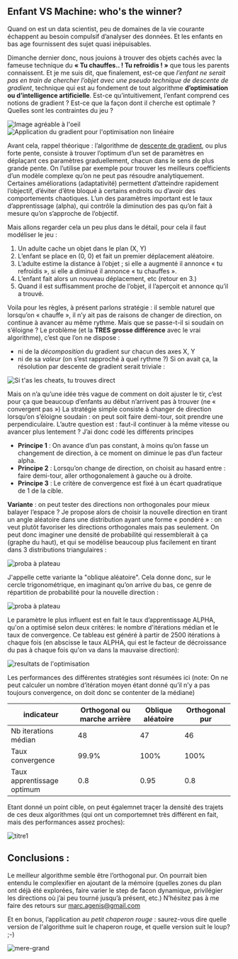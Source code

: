 ## Enfant VS Machine: who's the winner?

Quand on est un data scientist, peu de domaines de la vie courante échappent au besoin compulsif d’analyser des données. Et les enfants en bas age fournissent des sujet quasi inépuisables.

Dimanche dernier donc, nous jouions à trouver des objets cachés avec la fameuse technique du **« Tu chauffes.. ! Tu refroidis ! »** que tous les parents connaissent. Et je me suis dit, que finalement, est-ce que *l’enfant ne serait pas en train de chercher l’objet avec une pseudo technique de descente de gradient*, technique qui est au fondement de tout algorithme **d’optimisation ou d’intelligence artificielle**. Est-ce qu’intuitivement, l’enfant comprend ces notions de gradient ? Est-ce que la façon dont il cherche est optimale ? Quelles sont les contraintes du jeu ?

![Image agréable à l'oeil](epinal.jpg)
![Application du gradient pour l'optimisation non linéaire](gradient.png)

Avant cela, rappel théorique : l’algorithme de [descente de gradient](https://fr.wikipedia.org/wiki/Algorithme_du_gradient), ou plus forte pente, consiste à trouver l’optimum d’un set de paramètres en déplaçant ces paramètres graduellement, chacun dans le sens de plus grande pente. On l’utilise par exemple pour trouver les meilleurs coefficients d’un modèle complexe qu’on ne peut pas résoudre analytiquement. Certaines améliorations (adaptativité) permettent d’atteindre rapidement l’objectif, d’éviter d’être bloqué à certains endroits ou d’avoir des comportements chaotiques. L’un des paramètres important est le taux d’apprentissage (alpha), qui contrôle la diminution des pas qu’on fait à mesure qu’on s’approche de l’objectif.

Mais allons regarder cela un peu plus dans le détail, pour cela il faut modéliser le jeu :
1.	Un adulte cache un objet dans le plan (X, Y)
2.	L’enfant se place en (0, 0) et fait un premier déplacement aléatoire.
3.	L’adulte estime la distance à l’objet ; si elle a augmenté il annonce « tu refroidis », si elle a diminué il annonce « tu chauffes ». 
4.	L’enfant fait alors un nouveau déplacement, etc (retour en 3.)
5.	Quand il est suffisamment proche de l’objet, il l’aperçoit et annonce qu’il a trouvé.

Voila pour les règles, à présent parlons stratégie : il semble naturel que lorsqu’on « chauffe », il n’y ait pas de raisons de changer de direction, on continue à avancer au même rythme. Mais que se passe-t-il si soudain on s’éloigne ? Le problème (et la **TRES grosse différence** avec le vrai algorithme), c’est que l’on ne dispose :
- ni de la *décomposition* du gradient sur chacun des axes X, Y
- ni de sa *valeur* (on s’est rapproché à quel rythme ?)
Si on avait ça, la résolution par descente de gradient serait triviale :

![Si t'as les cheats, tu trouves direct](gradient_cheat.png)

Mais on n’a qu’une idée très vague de comment on doit ajuster le tir, c’est pour ça que beaucoup d’enfants au début n’arrivent pas à trouver (ne « convergent pas »)
La stratégie simple consiste à changer de direction lorsqu’on s’éloigne soudain : on peut soit faire demi-tour, soit prendre une perpendiculaire. L’autre question est : faut-il continuer à la même vitesse ou avancer plus lentement ? J’ai donc codé les différents principes
- **Principe 1** : On avance d’un pas constant, à moins qu’on fasse un changement de direction, à ce moment on diminue le pas d’un facteur alpha.
- **Principe 2** : Lorsqu’on change de direction, on choisit au hasard entre : faire demi-tour, aller orthogonalement à gauche ou à droite.
- **Principe 3** : Le critère de convergence est fixé à un écart quadratique de 1 de la cible.

**Variante** : on peut tester des directions non orthogonales pour mieux balayer l’espace ? Je propose alors de choisir la nouvelle direction en tirant un angle aléatoire dans une distribution ayant une forme « pondéré » : on veut plutôt favoriser les directions orthogonales mais pas seulement. On peut donc imaginer une densité de probabilité qui ressemblerait à ça (graphe du haut), et qui se modélise beaucoup plus facilement en tirant dans 3 distributions triangulaires :

![proba à plateau](distri_probas.png)

J'appelle cette variante la "oblique aléatoire". Cela donne donc, sur le cercle trigonométrique, en imaginant qu’on arrive du bas, ce genre de répartition de probabilité pour la nouvelle direction :

![proba à plateau](cercle_probas.png)

Le paramètre le plus influent est en fait le taux d’apprentissage ALPHA, qu'on a optimisé selon deux critères: le nombre d'itérations médian et le taux de convergence. Ce tableau est généré à partir de 2500 itérations à chaque fois (en abscisse le taux ALPHA, qui est le facteur de décroissance du pas à chaque fois qu'on va dans la mauvaise direction):

![resultats de l'optimisation](convergences.png)

Les performances des différentes stratégies sont résumées ici (note: On ne peut calculer un nombre d’itération moyen étant donné qu’il n’y a pas toujours convergence, on doit donc se contenter de la médiane)

| indicateur                 | Orthogonal ou marche arrière | Oblique aléatoire | Orthogonal pur |
|----------------------------|------------------------------|-------------------|----------------|
| Nb iterations médian       | 48                           | 47                | 46             |
| Taux convergence           | 99.9%                        | 100%              | 100%           |
| Taux apprentissage optimum | 0.8                          | 0.95              | 0.8            |


Etant donné un point cible, on peut égalemnet traçer la densité des trajets de ces deux algorithmes (qui ont un comportemnet très différent en fait, mais des performances assez proches):

![titre1](espaces_small.png)

## Conclusions :

Le meilleur algorithme semble être l’orthogonal pur. On pourrait bien entendu le complexifier en ajoutant de la mémoire (quelles zones du plan ont déjà été explorées, faire varier le step de facon dynamique, privilégier les directions où j’ai peu tourné jusqu’à présent, etc.)
 N’hésitez pas à me faire des retours sur marc.agenis@gmail.com
 
Et en bonus, l’application au *petit chaperon rouge* : saurez-vous dire quelle version de l'algorithme suit le chaperon rouge, et quelle version suit le loup? ;-)

![mere-grand](output_XSOtjR.gif)


